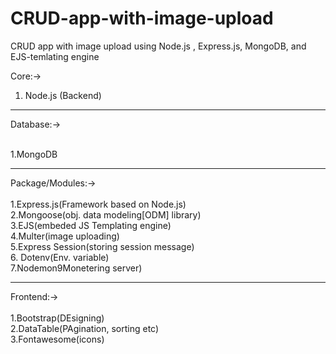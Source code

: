 # CRUD-app-with-image-upload
CRUD app with image upload using Node.js , Express.js, MongoDB, and EJS-temlating engine

Core:->
1. Node.js (Backend)
<hr/>
Database:->
<br/><br/>

1.MongoDB
<hr/>

Package/Modules:->
<br/><br/>
 1.Express.js(Framework based on Node.js)<br/>
2.Mongoose(obj. data modeling[ODM] library)<br/>
3.EJS(embeded JS Templating engine)<br/>
4.Multer(image uploading)<br/>
5.Express Session(storing session message)<br/>
6. Dotenv(Env. variable)<br/>
7.Nodemon9Monetering server)<br/>

<hr/>

Frontend:->
<br/><br/>
1.Bootstrap(DEsigning)<br/>
2.DataTable(PAgination, sorting etc)<br/>
3.Fontawesome(icons)


